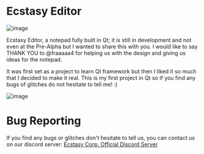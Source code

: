 # Ecstasy Editor

![image](https://user-images.githubusercontent.com/87282156/126066082-28a8b68f-49bc-4b3c-a7f8-3607b4c6eac3.png)


Ecstasy Editor, a notepad fully built in Qt; it is still in development and not even at the Pre-Alpha but I wanted to share this with you. I would like to say THANK YOU to @fraaaaa4 for helping us with the design and giving us ideas for the notepad.

It was first set as a project to learn Qt framework but then I liked it so much that I decided to make it real.
This is my first project in Qt so if you find any bugs of glitches do not hesitate to tell me! :)

![image](https://user-images.githubusercontent.com/87282156/125330882-96f8c100-e347-11eb-86f3-6835e9e807df.png)

# Bug Reporting
If you find any bugs or glitches don't hesitate to tell us, you can contact us on our discord server: [Ecstasy Corp. Official Discord Server](https://discord.gg/R7ryCF988P)
